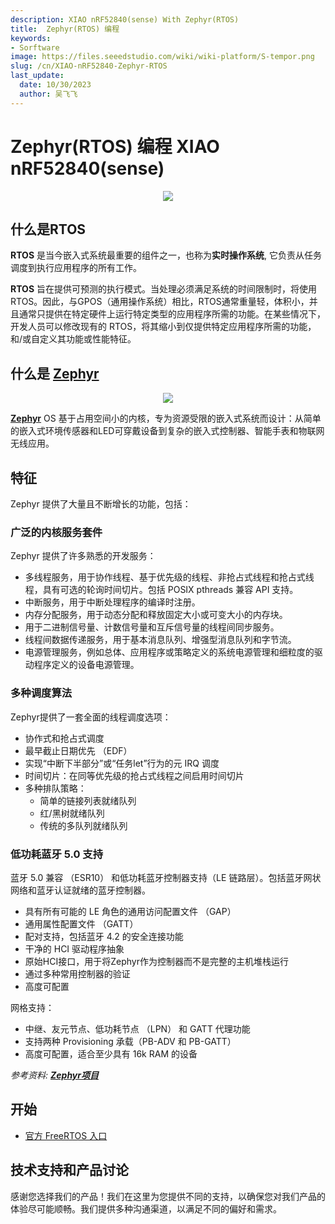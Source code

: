 ```yaml
---
description: XIAO nRF52840(sense) With Zephyr(RTOS)
title:  Zephyr(RTOS) 编程
keywords:
- Sorftware
image: https://files.seeedstudio.com/wiki/wiki-platform/S-tempor.png
slug: /cn/XIAO-nRF52840-Zephyr-RTOS
last_update:
  date: 10/30/2023
  author: 吴飞飞
---
```


# Zephyr(RTOS) 编程 XIAO nRF52840(sense)


<div align="center"><img width ="{600}" src="https://files.seeedstudio.com/wiki/xiao_topicpage/zephyr-ble.png"/></div>

## 什么是RTOS

**RTOS** 是当今嵌入式系统最重要的组件之一，也称为**实时操作系统**, 它负责从任务调度到执行应用程序的所有工作。

**RTOS** 旨在提供可预测的执行模式。当处理必须满足系统的时间限制时，将使用 RTOS。因此，与GPOS（通用操作系统）相比，RTOS通常重量轻，体积小，并且通常只提供在特定硬件上运行特定类型的应用程序所需的功能。在某些情况下，开发人员可以修改现有的 RTOS，将其缩小到仅提供特定应用程序所需的功能，和/或自定义其功能或性能特征。


## 什么是 [Zephyr](https://www.zephyrproject.org/)

<div align="center"><img width ="{200}" src="https://files.seeedstudio.com/wiki/XIAO/Zephyr_logo.png"/></div>

[**Zephyr**](https://www.zephyrproject.org/) OS 基于占用空间小的内核，专为资源受限的嵌入式系统而设计：从简单的嵌入式环境传感器和LED可穿戴设备到复杂的嵌入式控制器、智能手表和物联网无线应用。

## 特征
Zephyr 提供了大量且不断增长的功能，包括：

### 广泛的内核服务套件

Zephyr 提供了许多熟悉的开发服务：

- 多线程服务，用于协作线程、基于优先级的线程、非抢占式线程和抢占式线程，具有可选的轮询时间切片。包括 POSIX pthreads 兼容 API 支持。
- 中断服务，用于中断处理程序的编译时注册。
- 内存分配服务，用于动态分配和释放固定大小或可变大小的内存块。
- 用于二进制信号量、计数信号量和互斥信号量的线程间同步服务。
- 线程间数据传递服务，用于基本消息队列、增强型消息队列和字节流。
- 电源管理服务，例如总体、应用程序或策略定义的系统电源管理和细粒度的驱动程序定义的设备电源管理。

### 多种调度算法

  Zephyr提供了一套全面的线程调度选项：
  - 协作式和抢占式调度
  - 最早截止日期优先 （EDF）
  - 实现“中断下半部分”或“任务let”行为的元 IRQ 调度
  - 时间切片：在同等优先级的抢占式线程之间启用时间切片
  - 多种排队策略：
    - 简单的链接列表就绪队列
    - 红/黑树就绪队列
    - 传统的多队列就绪队列

### 低功耗蓝牙 5.0 支持
蓝牙 5.0 兼容 （ESR10） 和低功耗蓝牙控制器支持（LE 链路层）。包括蓝牙网状网络和蓝牙认证就绪的蓝牙控制器。

- 具有所有可能的 LE 角色的通用访问配置文件 （GAP）
- 通用属性配置文件 （GATT）
- 配对支持，包括蓝牙 4.2 的安全连接功能
- 干净的 HCI 驱动程序抽象
- 原始HCI接口，用于将Zephyr作为控制器而不是完整的主机堆栈运行
- 通过多种常用控制器的验证
- 高度可配置

网格支持：

- 中继、友元节点、低功耗节点 （LPN） 和 GATT 代理功能
- 支持两种 Provisioning 承载（PB-ADV 和 PB-GATT）
- 高度可配置，适合至少具有 16k RAM 的设备
  
*参考资料: [**Zephyr项目**](https://docs.zephyrproject.org/latest/introduction/index.html#)*

## 开始

- [官方 FreeRTOS 入口](https://docs.zephyrproject.org/latest/boards/seeed/xiao_ble/doc/index.html)

## 技术支持和产品讨论

感谢您选择我们的产品！我们在这里为您提供不同的支持，以确保您对我们产品的体验尽可能顺畅。我们提供多种沟通渠道，以满足不同的偏好和需求。

<div class="button_tech_support_container">
<a href="https://forum.seeedstudio.com/" class="button_forum"></a> 
<a href="https://www.seeedstudio.com/contacts" class="button_email"></a>
</div>

<div class="button_tech_support_container">
<a href="https://discord.gg/eWkprNDMU7" class="button_discord"></a> 
<a href="https://github.com/Seeed-Studio/wiki-documents/discussions/69" class="button_discussion"></a>
</div>